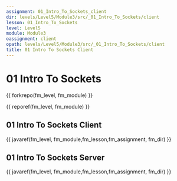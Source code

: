 ```yaml
---
assignment: 01_Intro_To_Sockets_client
dir: levels/Level5/Module3/src/_01_Intro_To_Sockets/client
lesson: 01_Intro_To_Sockets
level: Level5
module: Module3
oassignment: client
opath: levels/Level5/Module3/src/_01_Intro_To_Sockets/client
title: 01 Intro To Sockets Client
---
```

# 01 Intro To Sockets

{{ forkrepo(fm_level, fm_module) }}

{{ reporef(fm_level, fm_module) }}




## 01 Intro To Sockets Client

{{ javaref(fm_level, fm_module,fm_lesson,fm_assignment, fm_dir) }}

## 01 Intro To Sockets Server

{{ javaref(fm_level, fm_module,fm_lesson,fm_assignment, fm_dir) }}

